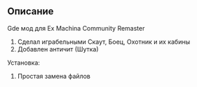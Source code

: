 ## Описание

Gde мод для Ex Machina Community Remaster

1. Сделал играбельными Скаут, Боец, Охотник и их кабины
2. Добавлен античит (Шутка)

Установка:

1. Простая замена файлов
